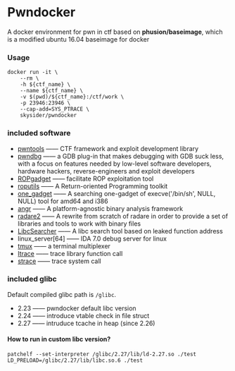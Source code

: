Pwndocker
=========
A docker environment for pwn in ctf based on **phusion/baseimage**, which is a modified ubuntu 16.04 baseimage for docker

### Usage

	docker run -it \
		--rm \
		-h ${ctf_name} \
		--name ${ctf_name} \
		-v $(pwd)/${ctf_name}:/ctf/work \
		-p 23946:23946 \
		--cap-add=SYS_PTRACE \
		skysider/pwndocker


### included software

- [pwntools](https://github.com/Gallopsled/pwntools)  —— CTF framework and exploit development library
- [pwndbg](https://github.com/pwndbg/pwndbg)  —— a GDB plug-in that makes debugging with GDB suck less, with a focus on features needed by low-level software developers, hardware hackers, reverse-engineers and exploit developers
- [ROPgadget](https://github.com/JonathanSalwan/ROPgadget)  —— facilitate ROP exploitation tool
- [roputils](https://github.com/inaz2/roputils) 	—— A Return-oriented Programming toolkit
- [one_gadget](https://github.com/david942j/one_gadget) —— A searching one-gadget of execve('/bin/sh', NULL, NULL) tool for amd64 and i386
- [angr](https://github.com/angr/angr)   ——  A platform-agnostic binary analysis framework
- [radare2](https://github.com/radare/radare2) ——  A rewrite from scratch of radare in order to provide a set of libraries and tools to work with binary files
- [LibcSearcher](https://github.com/lieanu/LibcSearcher) —— A libc search tool based on leaked function address
- linux_server[64] 	—— IDA 7.0 debug server for linux
- [tmux](https://tmux.github.io/) 	—— a terminal multiplexer
- [ltrace](https://linux.die.net/man/1/ltrace)      —— trace library function call
- [strace](https://linux.die.net/man/1/strace)     —— trace system call

### included glibc

Default compiled glibc path is `/glibc`.

- 2.23  —— pwndocker default libc version
- 2.24  —— introduce vtable check in file struct
- 2.27  —— intruduce tcache in heap (since 2.26)

#### How to run in custom libc version?

```shell
patchelf --set-interpreter /glibc/2.27/lib/ld-2.27.so ./test
LD_PRELOAD=/glibc/2.27/lib/libc.so.6 ./test
```



 